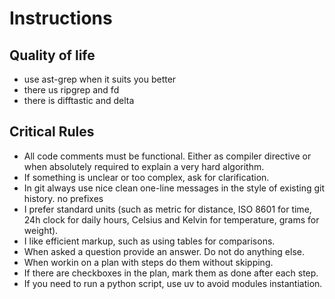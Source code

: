 # Instructions

## Quality of life

- use ast-grep when it suits you better
- there us ripgrep and fd
- there is difftastic and delta

## Critical Rules

- All code comments must be functional. Either as compiler directive or when absolutely required to explain a very hard algorithm.
- If something is unclear or too complex, ask for clarification.
- In git always use nice clean one-line messages in the style of existing git history. no prefixes
- I prefer standard units (such as metric for distance, ISO 8601 for time, 24h clock for daily hours, Celsius and Kelvin for temperature, grams for weight).
- I like efficient markup, such as using tables for comparisons.
- When asked a question provide an answer. Do not do anything else.
- When workin on a plan with steps do them without skipping.
- If there are checkboxes in the plan, mark them as done after each step.
- If you need to run a python script, use uv to avoid modules instantiation.

